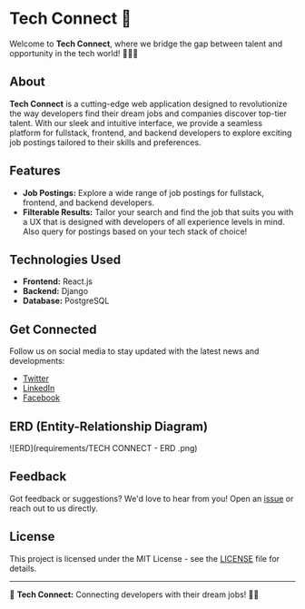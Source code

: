 # Tech Connect 🚀

Welcome to **Tech Connect**, where we bridge the gap between talent and opportunity in the tech world! 👨‍💻🌐

## About

**Tech Connect** is a cutting-edge web application designed to revolutionize the way developers find their dream jobs and companies discover top-tier talent. With our sleek and intuitive interface, we provide a seamless platform for fullstack, frontend, and backend developers to explore exciting job postings tailored to their skills and preferences.

## Features

- **Job Postings:** Explore a wide range of job postings for fullstack, frontend, and backend developers.
- **Filterable Results:** Tailor your search and find the job that suits you with a UX that is designed with developers of all experience levels in mind. Also query for postings based on your tech stack of choice!

## Technologies Used

- **Frontend:** React.js
- **Backend:** Django
- **Database:** PostgreSQL

## Get Connected

Follow us on social media to stay updated with the latest news and developments:

- [Twitter](https://twitter.com/tech_connect_cv)
- [LinkedIn](https://www.linkedin.com/company/tech-connect_cv)
- [Facebook](https://www.facebook.com/techconnect_cv)

## ERD (Entity-Relationship Diagram)

![ERD](requirements/TECH CONNECT - ERD .png)

## Feedback

Got feedback or suggestions? We'd love to hear from you! Open an [issue](https://github.com/CV2Tre/tech-connect/issues) or reach out to us directly.

## License

This project is licensed under the MIT License - see the [LICENSE](LICENSE) file for details.

---

🌟 **Tech Connect:** Connecting developers with their dream jobs! 🚀✨

